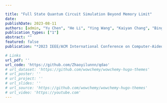 ```yaml
---

title: "Full State Quantum Circuit Simulation Beyond Memory Limit"
date: 
publishDate: 2023-08-11 
authors: [admin, "Yu Chen", "He Li", "Ying Wang", "Kaiyan Chang", "Bingmeng Wang", "Bing Li", "Yinhe Han"]
publication_types: ["1"]
abstract: ""
featured: false
publication: "*2023 IEEE/ACM International Conference on Computer-Aided Design (ICCAD). Acceptance Ratio: 172/750 = 22.9%*"

# Links
url_pdf: ''
url_code: 'https://github.com/Zhaoyilunnn/qdao'
# url_dataset: 'https://github.com/wowchemy/wowchemy-hugo-themes'
# url_poster: ''
# url_project: ''
# url_slides: ''
# url_source: 'https://github.com/wowchemy/wowchemy-hugo-themes'
# url_video: 'https://youtube.com'
---
```



